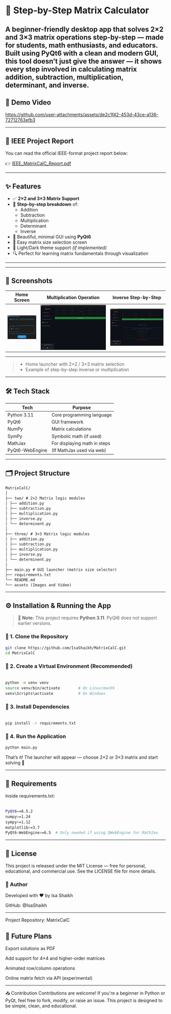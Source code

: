 # 🧮 Step-by-Step Matrix Calculator

A beginner-friendly desktop app that **solves 2×2 and 3×3 matrix operations step-by-step** — made for students, math enthusiasts, and educators. Built using **PyQt6** with a clean and modern GUI, this tool doesn’t just give the answer — it **shows every step** involved in calculating matrix addition, subtraction, multiplication, determinant, and inverse.
---
## 🎥 Demo Video


https://github.com/user-attachments/assets/de2c1f42-453d-43ce-a136-72712763efb3



---
## 📄 IEEE Project Report

You can read the official IEEE-format project report below:

👉 [IEEE_MatrixCalC_Report.pdf](docs/IEEE_MatrixCalC_Report.pdf)

---
## ✨ Features

- ✅ **2×2 and 3×3 Matrix Support**
- 🧠 **Step-by-step breakdown** of:
  - Addition
  - Subtraction
  - Multiplication
  - Determinant
  - Inverse
- 🎨 Beautiful, minimal GUI using **PyQt6**
- 🎯 Easy matrix size selection screen
- 🌙 Light/Dark theme support *(if implemented)*
- 🔍 Perfect for learning matrix fundamentals through visualization

---

---

## 📸 Screenshots

| Home Screen | Multiplication Operation | Inverse Step-by-Step            |
|-------------|--------------------------|---------------------------------|
| ![Home](assets/1.png) | ![Inverse](assets/2.png) | ![Multiplication](assets/3.png) |

---
> - Home launcher with 2×2 / 3×3 matrix selection
> - Example of step-by-step inverse or multiplication

---

## 🛠️ Tech Stack

| Tech        | Purpose                        |
|-------------|--------------------------------|
| Python 3.11 | Core programming language      |
| PyQt6       | GUI framework                  |
| NumPy       | Matrix calculations            |
| SymPy       | Symbolic math (if used)        |
| MathJax     | For displaying math in steps   |
| PyQt6-WebEngine | (If MathJax used via web)  |

---

## 🗂️ Project Structure
```
MatrixCalC/
│
├── two/ # 2×2 Matrix logic modules
│ ├── addition.py
│ ├── subtraction.py
│ ├── multiplication.py
│ ├── inverse.py
│ └── determinent.py
│
├── three/ # 3×3 Matrix logic modules
│ ├── addition.py
│ ├── subtraction.py
│ ├── multiplication.py
│ ├── inverse.py
│ └── determinent.py
│
├── main.py # GUI launcher (matrix size selector)
├── requirements.txt
└── README.md
└── assets (Images and Video)

```
---

## ⚙️ Installation & Running the App

> 🔴 **Note:** This project requires **Python 3.11**. PyQt6 does not support earlier versions.

### 🔹 1. Clone the Repository

```bash
git clone https://github.com/IsaShaikh/MatrixCalC.git
cd MatrixCalC
```

### 🔹 2. Create a Virtual Environment (Recommended)
```bash

python -m venv venv
source venv/bin/activate        # On Linux/macOS
venv\Scripts\activate           # On Windows
```

### 🔹 3. Install Dependencies
```bash

pip install -r requirements.txt
```

### 🔹 4. Run the Application

```bash
python main.py
```
That’s it! The launcher will appear — choose 2×2 or 3×3 matrix and start solving 📐

---
## 📄 Requirements
Inside requirements.txt:

```bash

PyQt6==6.5.2
numpy>=1.24
sympy>=1.12
matplotlib>=3.7
PyQt6-WebEngine>=6.5  # Only needed if using QWebEngine for MathJax
```
---
## 📜 License
This project is released under the MIT License — free for personal, educational, and commercial use. See the LICENSE file for more details.

### ‍🙋 Author
Developed with ❤️ by Isa Shaikh

GitHub: @IsaShaikh

---
Project Repository: MatrixCalC


## 📌 Future Plans
 Export solutions as PDF

 Add support for 4×4 and higher-order matrices

 Animated row/column operations

 Online matrix fetch via API (experimental)

---
📥 Contribution
Contributions are welcome! If you're a beginner in Python or PyQt, feel free to fork, modify, or raise an issue. This project is designed to be simple, clean, and educational.

